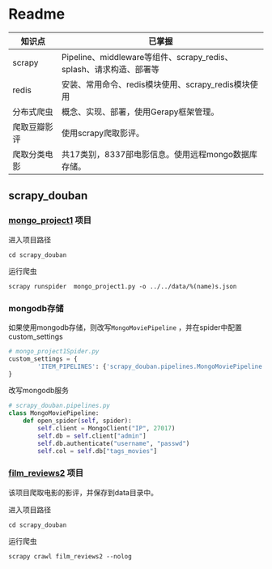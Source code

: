 # Readme

| 知识点       | 已掌握                                                       |
| ------------ | ------------------------------------------------------------ |
| scrapy       | Pipeline、middleware等组件、scrapy_redis、splash、请求构造、部署等 |
| redis        | 安装、常用命令、redis模块使用、scrapy_redis模块使用          |
| 分布式爬虫   | 概念、实现、部署，使用Gerapy框架管理。                       |
| 爬取豆瓣影评 | 使用scrapy爬取影评。                                         |
| 爬取分类电影 | 共17类别，8337部电影信息。使用远程mongo数据库存储。          |



## scrapy_douban

### [mongo_project1](./scrapy_douban/scrapy_douban/spiders/mongo_project1.py) 项目

进入项目路径

`cd scrapy_douban` 

运行爬虫

`scrapy runspider  mongo_project1.py -o ../../data/%(name)s.json` 

### mongodb存储

如果使用mongodb存储，则改写`MongoMoviePipeline` ，并在spider中配置custom_settings

```python
# mongo_project1Spider.py
custom_settings = {
        'ITEM_PIPELINES': {'scrapy_douban.pipelines.MongoMoviePipeline': 300,}
}
```

 改写mongodb服务

```python
# scrapy_douban.pipelines.py
class MongoMoviePipeline:
    def open_spider(self, spider):
        self.client = MongoClient("IP", 27017)
        self.db = self.client["admin"]
        self.db.authenticate("username", "passwd")
        self.col = self.db["tags_movies"]
```



### [film_reviews2](scrapy_douban/scrapy/douban/spider/film_reviews2.py) 项目

该项目爬取电影的影评，并保存到data目录中。

进入项目路径

`cd scrapy_douban` 

运行爬虫

`scrapy crawl film_reviews2 --nolog` 









